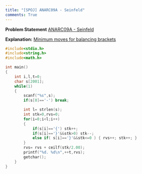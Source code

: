 ```yaml
---
title: "[SPOJ] ANARC09A - Seinfeld"
comments: True
---
```


**Problem Statement** [ANARC09A - Seinfeld](http://www.spoj.com/problems/ANARC09A/)

**Explanation:** [Minimum moves for balancing brackets](http://strangeonehere.blogspot.com/2018/04/minimum-moves-for-balancing-brackets.html)
```cpp
#include<stdio.h>
#include<string.h>
#include<math.h>

int main()
{
    int i,l,t=0;
    char s[2001];
    while(1)
    {
        scanf("%s",s);
        if(s[0]=='-') break;

        int l= strlen(s);
        int stk=0,rvs=0;
        for(i=0;i<l;i++)
        {
            if(s[i]=='{') stk++;
            if(s[i]=='}'&&stk>0) stk--;
            else if( s[i]=='}'&&stk<=0 ) { rvs++; stk++; }
        }
        rvs= rvs + ceilf(stk/2.00);
        printf("%d. %d\n",++t,rvs);
        getchar();
    }
}
```
